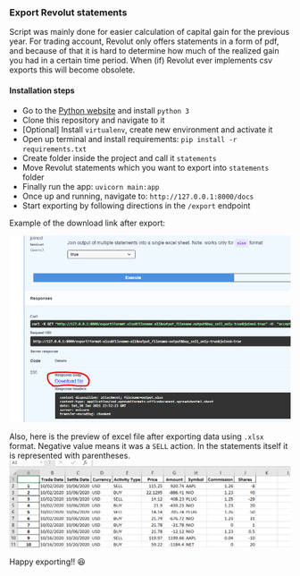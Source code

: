 
### Export Revolut statements
Script was mainly done for easier calculation of capital gain for the previous year.
For trading account, Revolut only offers statements in a form of pdf, and because of that 
it is hard to determine how much of the realized gain you had in a certain time period.
When (if) Revolut ever implements csv exports this will become obsolete.

#### Installation steps

* Go to the [Python website](https://www.python.org/downloads) and install `python 3`
* Clone this repository and navigate to it
* [Optional] Install `virtualenv`, create new environment and activate it
* Open up terminal and install requirements: `pip install -r requirements.txt`
* Create folder inside the project and call it `statements`
* Move Revolut statements which you want to export into `statements` folder
* Finally run the app: `uvicorn main:app`
* Once up and running, navigate to: `http://127.0.0.1:8000/docs`
* Start exporting by following directions in the `/export` endpoint

Example of the download link after export:

![Export example](images/export.png "Export example")

Also, here is the preview of excel file after exporting data using `.xlsx` format.
Negative value means it was a `SELL` action. In the statements itself it is represented with parentheses.
![Export example](images/xlsx_example.png "Excel example")

Happy exporting!! :satisfied:
